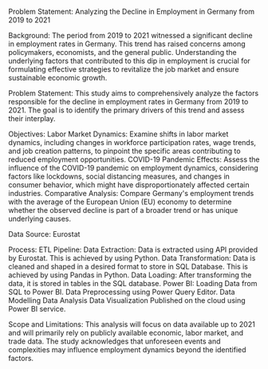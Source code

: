 Problem Statement: Analyzing the Decline in Employment in Germany from 2019 to 2021

Background:
The period from 2019 to 2021 witnessed a significant decline in employment rates in Germany. This trend has raised concerns among policymakers, economists, and the general public. Understanding the underlying factors that contributed to this dip in employment is crucial for formulating effective strategies to revitalize the job market and ensure sustainable economic growth.

Problem Statement:
This study aims to comprehensively analyze the factors responsible for the decline in employment rates in Germany from 2019 to 2021. The goal is to identify the primary drivers of this trend and assess their interplay.

Objectives:
Labor Market Dynamics: Examine shifts in labor market dynamics, including changes in workforce participation rates, wage trends, and job creation patterns, to pinpoint the specific areas contributing to reduced employment opportunities.
COVID-19 Pandemic Effects: Assess the influence of the COVID-19 pandemic on employment dynamics, considering factors like lockdowns, social distancing measures, and changes in consumer behavior, which might have disproportionately affected certain industries.
Comparative Analysis: Compare Germany's employment trends with the average of the European Union (EU) economy to determine whether the observed decline is part of a broader trend or has unique underlying causes.

Data Source: Eurostat

Process:
ETL Pipeline:
Data Extraction: Data is extracted using API provided by Eurostat. This is achieved by using Python.
Data Transformation: Data is cleaned and shaped in a desired format to store in SQL Database. This is achieved by using Pandas in Python.
Data Loading: After transforming the data, it is stored in tables in the SQL database.
Power BI:
Loading Data from SQL to Power BI.
Data Preprocessing using Power Query Editor.
Data Modelling
Data Analysis
Data Visualization
Published on the cloud using Power BI service.


Scope and Limitations:
This analysis will focus on data available up to 2021 and will primarily rely on publicly available economic, labor market, and trade data. The study acknowledges that unforeseen events and complexities may influence employment dynamics beyond the identified factors. 
